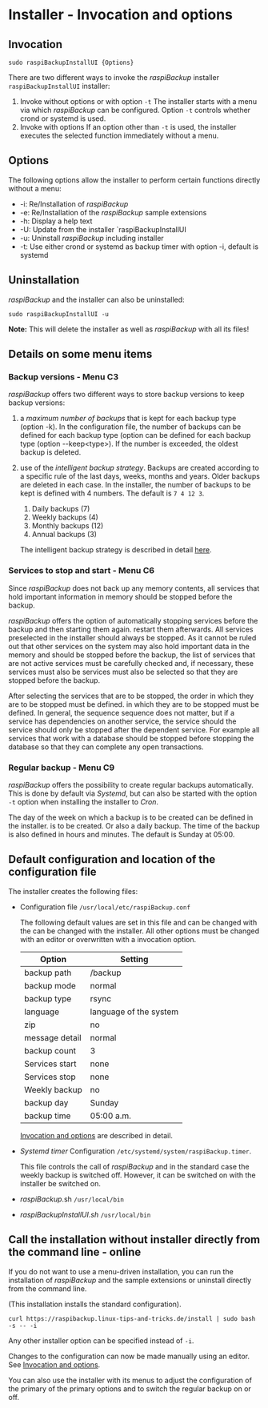 # Installer - Invocation and options

## Invocation

```
sudo raspiBackupInstallUI {Options}
```

There are two different ways to invoke the *raspiBackup* installer `raspiBackupInstallUI`
installer:

1. Invoke without options or with option `-t`
    The installer starts with a menu via which *raspiBackup* can be configured.
    Option `-t` controls whether crond or systemd is used.
1. Invoke with options
    If an option other than `-t` is used, the installer executes the selected function
    immediately without a menu.

## Options

The following options allow the installer to perform certain functions directly without a menu:

* -i: Re/Installation of *raspiBackup*
* -e: Re/Installation of the *raspiBackup* sample extensions
* -h: Display a help text
* -U: Update from the installer `raspiBackupInstallUI
* -u: Uninstall *raspiBackup* including installer
* -t: Use either crond or systemd as backup timer with option -i, default is systemd

## Uninstallation

*raspiBackup* and the installer can also be uninstalled:

```
sudo raspiBackupInstallUI -u
```

**Note:**
This will delete the installer as well as *raspiBackup* with all its files!



## Details on some menu items

<a name="backup versions"></a>
### Backup versions - Menu C3

*raspiBackup* offers two different ways to store backup versions
to keep backup versions:

1. a *maximum number of backups* that is kept for each backup type (option -k).
   In the configuration file, the number of backups can be defined for each backup type (option
   can be defined for each backup type (option --keep\<type\>).
   If the number is exceeded, the oldest backup is deleted.

1. use of the *intelligent backup strategy*. Backups are created according to a specific rule
   of the last days, weeks, months and years. Older backups
   are deleted in each case. In the installer, the number of
   backups to be kept is defined with 4 numbers. The default is
   `7 4 12 3`.
 
   1. Daily backups (7)
   1. Weekly backups (4)
   1. Monthly backups (12)
   1. Annual backups (3)

   The intelligent backup strategy is described in detail [here](smart-recycle.md).


<a name="services"></a>
### Services to stop and start - Menu C6

Since *raspiBackup* does not back up any memory contents, all services that hold important information
in memory should be stopped before the backup.

*raspiBackup* offers the option of automatically stopping services before the backup and then starting them again.
restart them afterwards. All services preselected in the installer should always be stopped.
As it cannot be ruled out that other services on the system may also hold important data
in the memory and should be stopped before the backup, the list of services that are not
active services must be carefully checked and, if necessary, these services must also be
services must also be selected so that they are stopped before the backup.

After selecting the services that are to be stopped, the order in which they are to be stopped must be defined.
in which they are to be stopped must be defined. In general, the sequence
sequence does not matter, but if a service has dependencies on another service, the service should
the service should only be stopped after the dependent service. For example
all services that work with a database should be stopped before stopping the database
so that they can complete any open transactions.


<a name="regularbackup"></a>
### Regular backup - Menu C9

*raspiBackup* offers the possibility to create regular backups automatically.
This is done by default via *Systemd*, but can also be started with the option `-t`
option when installing the installer to *Cron*.

The day of the week on which a backup is to be created can be defined in the installer.
is to be created. Or also a daily backup.
The time of the backup is also defined in hours and minutes.
The default is Sunday at 05:00.


## Default configuration and location of the configuration file

The installer creates the following files:

  - Configuration file `/usr/local/etc/raspiBackup.conf`

    The following default values are set in this file and can be changed with the
    can be changed with the installer. All other options must be changed with an editor
    or overwritten with a invocation option.

    | Option | Setting |
    |----------------------|----------------------|
    | backup path | /backup |
    | backup mode | normal |
    | backup type | rsync |
    | language | language of the system |
    | zip | no |
    | message detail | normal |
    | backup count | 3 |
    | Services start | none |
    | Services stop | none |
    | Weekly backup | no |
    | backup day | Sunday |
    | backup time | 05:00 a.m. |

    [Invocation and options](backup-options.md) are described in detail.

  - *Systemd timer* Configuration `/etc/systemd/system/raspiBackup.timer`.

    This file controls the call of *raspiBackup* and in the standard case the
    weekly backup is switched off. However, it can be switched on with the installer
    be switched on.

  - *raspiBackup*.sh `/usr/local/bin`

  - *raspiBackupInstallUI.sh* `/usr/local/bin`



## Call the installation without installer directly from the command line - online

If you do not want to use a menu-driven installation, you can run the installation of *raspiBackup*
and the sample extensions or uninstall directly from the command line.

(This installation installs the standard configuration).

```
curl https://raspibackup.linux-tips-and-tricks.de/install | sudo bash -s -- -i
```

Any other installer option can be specified instead of `-i`.

Changes to the configuration can now be made manually using an editor.
See [Invocation and options](invocation-options.md).

You can also use the installer with its menus to adjust the configuration of the primary
of the primary options and to switch the regular backup on or off.

[.status]: translated


